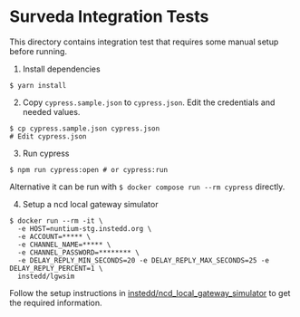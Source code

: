 # Surveda Integration Tests

This directory contains integration test that requires some manual setup before running.

1. Install dependencies

  ```
  $ yarn install
  ```

2. Copy `cypress.sample.json` to `cypress.json`. Edit the credentials and needed values.

  ```
  $ cp cypress.sample.json cypress.json
  # Edit cypress.json
  ```

3. Run cypress

  ```
  $ npm run cypress:open # or cypress:run
  ```

Alternative it can be run with `$ docker compose run --rm cypress` directly.

4. Setup a ncd local gateway simulator

  ```
  $ docker run --rm -it \
    -e HOST=nuntium-stg.instedd.org \
    -e ACCOUNT=***** \
    -e CHANNEL_NAME=***** \
    -e CHANNEL_PASSWORD=******** \
    -e DELAY_REPLY_MIN_SECONDS=20 -e DELAY_REPLY_MAX_SECONDS=25 -e DELAY_REPLY_PERCENT=1 \
    instedd/lgwsim
  ```

  Follow the setup instructions in [instedd/ncd_local_gateway_simulator](https://github.com/instedd/ncd_local_gateway_simulator) to get the required information.
